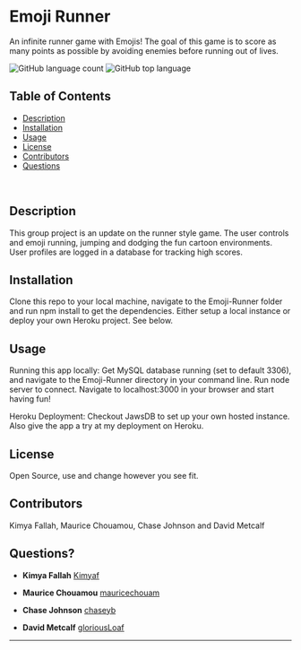 # Emoji Runner
An infinite runner game with Emojis! The goal of this game is to score as many points as possible by avoiding enemies before running out of lives.

![GitHub language count](https://img.shields.io/github/languages/count/gloriousLoaf/Emoji-Runner)
![GitHub top language](https://img.shields.io/github/languages/top/gloriousLoaf/Emoji-Runner)

## Table of Contents
* [Description](#-description)
* [Installation](#-installation)
* [Usage](#-usage)
* [License](#-license)
* [Contributors](#-contributors)
* [Questions](#-questions)
<p>&nbsp;</p>

## Description
This group project is an update on the runner style game. The user controls and emoji running, jumping and dodging the fun cartoon environments. User profiles are logged in a database for tracking high scores.

## Installation
Clone this repo to your local machine, navigate to the Emoji-Runner folder and run npm install to get the dependencies. Either setup a local instance or deploy your own Heroku project. See below.

## Usage
Running this app locally: Get MySQL database running (set to default 3306), and navigate to the Emoji-Runner directory in your command line. Run node server to connect. Navigate to localhost:3000 in your browser and start having fun!

Heroku Deployment: Checkout JawsDB to set up your own hosted instance. Also give the app a try at my deployment on Heroku.

## License
Open Source, use and change however you see fit.

## Contributors
Kimya Fallah, Maurice Chouamou, Chase Johnson and David Metcalf

## Questions?
  * **Kimya Fallah** [Kimyaf](https://github.com/Kimyaf)

  * **Maurice Chouamou** [mauricechouam](https://github.com/mauricechouam)

  * **Chase Johnson** [chaseyb](https://github.com/chaseyb)

  * **David Metcalf** [gloriousLoaf](https://github.com/gloriousLoaf)

---

